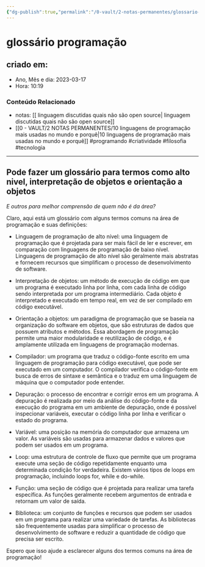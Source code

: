 ```yaml
---
{"dg-publish":true,"permalink":"/0-vault/2-notas-permanentes/glossario-programacao/","tags":["permanente","programando","criatividade","filosofia","tecnologia"],"dgHomeLink":true,"dgShowLocalGraph":true,"dgShowFileTree":true,"dgEnableSearch":true}
---
```



# glossário programação

## criado em: 

- Ano, Mês e dia: 2023-03-17
- Hora: 10:19

### Conteúdo Relacionado

- notas: [[ linguagem discutidas quais não são open source\| linguagem discutidas quais não são open source]]
- [[0 - VAULT/2 NOTAS PERMANENTES/10 linguagens de programação mais usadas no mundo e porquê\|10 linguagens de programação mais usadas no mundo e porquê]]
#programando #criatividade #filosofia #tecnologia 

---

## Pode fazer um glossário para termos como alto nivel, interpretação de objetos e orientação a objetos 

*E outros para melhor comprensão de quem não é da área?*

Claro, aqui está um glossário com alguns termos comuns na área de programação e suas definições:

- Linguagem de programação de alto nível: uma linguagem de programação que é projetada para ser mais fácil de ler e escrever, em comparação com linguagens de programação de baixo nível. Linguagens de programação de alto nível são geralmente mais abstratas e fornecem recursos que simplificam o processo de desenvolvimento de software.
    
- Interpretação de objetos: um método de execução de código em que um programa é executado linha por linha, com cada linha de código sendo interpretada por um programa intermediário. Cada objeto é interpretado e executado em tempo real, em vez de ser compilado em código executável.
    
- Orientação a objetos: um paradigma de programação que se baseia na organização do software em objetos, que são estruturas de dados que possuem atributos e métodos. Essa abordagem de programação permite uma maior modularidade e reutilização de código, e é amplamente utilizada em linguagens de programação modernas.
    
- Compilador: um programa que traduz o código-fonte escrito em uma linguagem de programação para código executável, que pode ser executado em um computador. O compilador verifica o código-fonte em busca de erros de sintaxe e semântica e o traduz em uma linguagem de máquina que o computador pode entender.
    
- Depuração: o processo de encontrar e corrigir erros em um programa. A depuração é realizada por meio da análise do código-fonte e da execução do programa em um ambiente de depuração, onde é possível inspecionar variáveis, executar o código linha por linha e verificar o estado do programa.
    
- Variável: uma posição na memória do computador que armazena um valor. As variáveis são usadas para armazenar dados e valores que podem ser usados ​​em um programa.
    
- Loop: uma estrutura de controle de fluxo que permite que um programa execute uma seção de código repetidamente enquanto uma determinada condição for verdadeira. Existem vários tipos de loops em programação, incluindo loops for, while e do-while.
    
- Função: uma seção de código que é projetada para realizar uma tarefa específica. As funções geralmente recebem argumentos de entrada e retornam um valor de saída.
    
- Biblioteca: um conjunto de funções e recursos que podem ser usados ​​em um programa para realizar uma variedade de tarefas. As bibliotecas são frequentemente usadas para simplificar o processo de desenvolvimento de software e reduzir a quantidade de código que precisa ser escrito.

Espero que isso ajude a esclarecer alguns dos termos comuns na área de programação!

